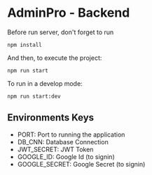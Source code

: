 # AdminPro - Backend

Before run server, don't forget to run

```
npm install
```

And then, to execute the project:

```
npm run start
```

To run in a develop mode:

```
npm run start:dev
```
## Environments Keys
* PORT: Port to running the application
* DB_CNN: Database Connection
* JWT_SECRET: JWT Token
* GOOGLE_ID: Google Id (to signin)
* GOOGLE_SECRET: Google Secret (to signin)
